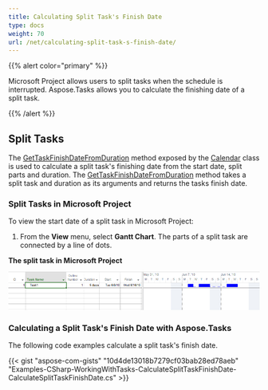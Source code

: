 ```yaml
---
title: Calculating Split Task's Finish Date
type: docs
weight: 70
url: /net/calculating-split-task-s-finish-date/
---
```


{{% alert color="primary" %}} 

Microsoft Project allows users to split tasks when the schedule is interrupted. Aspose.Tasks allows you to calculate the finishing date of a split task.

{{% /alert %}} 
## **Split Tasks**
The [GetTaskFinishDateFromDuration](https://apireference.aspose.com/tasks/net/aspose.tasks/calendar/methods/gettaskfinishdatefromduration) method exposed by the [Calendar](https://apireference.aspose.com/tasks/net/aspose.tasks/calendar) class is used to calculate a split task's finishing date from the start date, split parts and duration. The [GetTaskFinishDateFromDuration](https://apireference.aspose.com/tasks/net/aspose.tasks/calendar/methods/gettaskfinishdatefromduration) method takes a split task and duration as its arguments and returns the tasks finish date.
### **Split Tasks in Microsoft Project**
To view the start date of a split task in Microsoft Project:

1. From the **View** menu, select **Gantt Chart**.
   The parts of a split task are connected by a line of dots.

**The split task in Microsoft Project** 

![todo:image_alt_text](Split-Tasks-001.png)

### **Calculating a Split Task's Finish Date with Aspose.Tasks**
The following code examples calculate a split task's finish date.

{{< gist "aspose-com-gists" "10d4de13018b7279cf03bab28ed78aeb" "Examples-CSharp-WorkingWithTasks-CalculateSplitTaskFinishDate-CalculateSplitTaskFinishDate.cs" >}}
